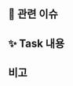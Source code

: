 ## 📌 관련 이슈
<!-- 관련있는 이슈 번호(#000)을 적어주세요.
  해당 pull request merge와 함께 이슈를 닫으려면
  closed #Issue_number를 적어주세요 -->


## ✨ Task 내용
<!-- 과제에 대한 설명을 적어주세요 -->


## 비고
<!-- 참고할 사항이 있다면 적어주세요 -->
